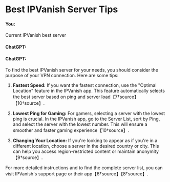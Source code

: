 # Best IPVanish Server Tips

#### You:
Current IPVanish best server 

#### ChatGPT:


#### ChatGPT:
To find the best IPVanish server for your needs, you should consider the purpose of your VPN connection. Here are some tips:

1. **Fastest Speed:** If you want the fastest connection, use the "Optimal Location" feature in the IPVanish app. This feature automatically selects the best server based on ping and server load【7†source】【10†source】.

2. **Lowest Ping for Gaming:** For gamers, selecting a server with the lowest ping is crucial. In the IPVanish app, go to the Server List, sort by Ping, and select the server with the lowest number. This will ensure a smoother and faster gaming experience【10†source】.

3. **Changing Your Location:** If you're looking to appear as if you're in a different location, choose a server in the desired country or city. This can help you access region-restricted content or maintain anonymity【9†source】.

For more detailed instructions and to find the complete server list, you can visit IPVanish's support page or their app【6†source】【8†source】.
